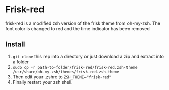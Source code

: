 Frisk-red
=========
frisk-red is a modified zsh version of the frisk theme from oh-my-zsh.
The font color is changed to red and the time indicator has been removed

Install
-------
1. `git clone` this rep into a directory or just download a zip and extract into a folder
2. `sudo cp -r path-to-folder/frisk-red/frisk-red.zsh-theme /usr/share/oh-my-zsh/themes/frisk-red.zsh-theme`
3. Then edit your .zshrc to `ZSH_THEME="frisk-red"`  
4. Finally restart your zsh shell.
